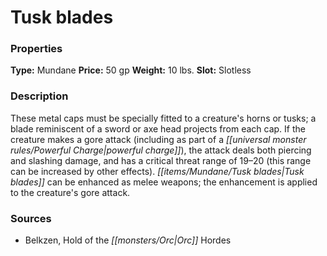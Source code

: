 ﻿---
Title: "Tusk blades"
Type: "Mundane"
Price: "50 gp"
Weight: "10 lbs."
Slot: "Slotless"
Description: |
  "These metal caps must be specially fitted to a creature's horns or tusks; a blade reminiscent of a sword or axe head projects from each cap. If the creature makes a gore attack (including as part of a powerful charge), the attack deals both piercing and slashing damage, and has a critical threat range of 19–20 (this range can be increased by other effects). Tusk blades can be enhanced as melee weapons; the enhancement is applied to the creature's gore attack."
Sources: "['Belkzen, Hold of the Orc Hordes']"
---

# Tusk blades

### Properties

**Type:** Mundane **Price:** 50 gp **Weight:** 10 lbs. **Slot:** Slotless

### Description

These metal caps must be specially fitted to a creature's horns or tusks; a blade reminiscent of a sword or axe head projects from each cap. If the creature makes a gore attack (including as part of a _[[universal monster rules/Powerful Charge|powerful charge]]_), the attack deals both piercing and slashing damage, and has a critical threat range of 19–20 (this range can be increased by other effects). _[[items/Mundane/Tusk blades|Tusk blades]]_ can be enhanced as melee weapons; the enhancement is applied to the creature's gore attack.

### Sources

* Belkzen, Hold of the _[[monsters/Orc|Orc]]_ Hordes